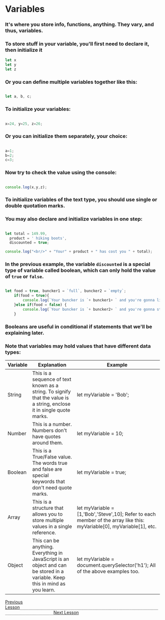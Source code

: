 # Variables

### It's where you store info, functions, anything. They vary, and thus, variables.


### To store stuff in your variable, you'll first need to declare it, then initialize it
```javascript
let x
let y
let z
```

### Or you can define multiple variables together like this:
```javascript

let a, b, c;

```

### To initialize your variables:
```javascript

x=24, y=25, z=26;

```
### Or you can initialize them separately, your choice:
```javascript

a=1;
b=2;
c=3;

```

### Now try to check the value using the console:
```javascript

console.log(x,y,z);

```
### To initialize variables of the text type, you should use single or double quotation marks.
### You may also declare and initialize variables in one step:
```javascript

let total = 149.99,
  product = ' hiking boots',
  discounted = true;

console.log("<br/>" + "Your" + product + " has cost you " + total);

```

### In the previous example, the variable `discounted` is a special type of variable called boolean, which can only hold the value of `true` or `false`.

```javascript

let food = true, buncker1 = `full`, buncker2 = `empty`;
    if(food = true){
        console.log(`Your buncker is `+ buncker1+ ` and you're gonna live`);
    }else if(food = false) {
        console.log(`Your buncker is `+ buncker2+ ` and you're gonna starve`);
    }


```

### Booleans are useful in conditional if statements that we'll be explaining later.

### Note that variables may hold values that have different data types:

|Variable 	|Explanation 	|Example|
|-----------|---------------|-------|
|String| 	This is a sequence of text known as a string. To signify that the value is a string, enclose it in single quote marks.| 	let myVariable = 'Bob';|
|Number| 	This is a number. Numbers don't have quotes around them. 	|let myVariable = 10;|
|Boolean| 	This is a True/False value. The words true and false are special keywords that don't need quote marks.| 	let myVariable = true;|
|Array| 	This is a structure that allows you to store multiple values in a single reference. | let myVariable = [1,'Bob','Steve',10]; Refer to each member of the array like this: myVariable[0], myVariable[1], etc.|
|Object| 	This can be anything. Everything in JavaScript is an object and can be stored in a variable. Keep this in mind as you learn.| 	let myVariable = document.querySelector('h1');      All of the above examples too.|



[Previous Lesson](./js-tutorials/04-console-feedback.md)`_____________________________________________________________________________________`[Next Lesson](./js-tutorials/06-variable-tips.md)